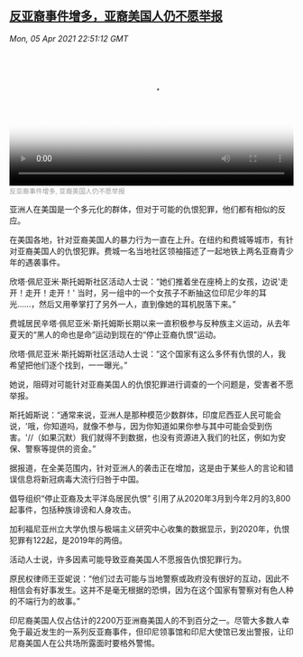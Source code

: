 <!--1617669543000-->
[反亚裔事件增多，亚裔美国人仍不愿举报](https://www.voachinese.com/a/anti-asian-crime-underreporting-20210405/5841768.html)
------

<div><i>Mon, 05 Apr 2021 22:51:12 GMT</i></div><video poster="https://images.weserv.nl?url=gdb.voanews.com/639f9349-901a-4d28-a9ed-50af5bb3ec17_tv_r1_s_w900.jpg" src="https://av.voanews.com/Videoroot/Pangeavideo/2021/04/6/63/639f9349-901a-4d28-a9ed-50af5bb3ec17_240p.mp4" style="width:100%" controls></video><div><small style="color: #999;">反亚裔事件增多, 亚裔美国人仍不愿举报</small></div><p>亚洲人在美国是一个多元化的群体，但对于可能的仇恨犯罪，他们都有相似的反应。</p><p>在美国各地，针对亚裔美国人的暴力行为一直在上升。在纽约和费城等城市，有针对亚裔美国人的仇恨犯罪。费城一名当地社区领袖描述了一起地铁上两名亚裔青少年的遇袭事件。</p><p>欣塔·佩尼亚米·斯托姆斯社区活动人士说：“她们推着坐在座椅上的女孩，边说'走开！走开！走开！' 当时，另一组中的一个女孩子不断抽这位印尼少年的耳光……，然后又用拳掌打了另外一人，直到像她的耳机脱落下来。”</p><p>费城居民辛塔·佩尼亚米·斯托姆斯长期以来一直积极参与反种族主义运动，从去年夏天的“黑人的命也是命”运动到现在的“停止亚裔仇恨”运动。</p><p>欣塔·佩尼亚米·斯托姆斯社区活动人士说：“这个国家有这么多怀有仇恨的人，我希望把他们逐个找到，一一曝光。”</p><p>她说，阻碍对可能针对亚裔美国人的仇恨犯罪进行调查的一个问题是，受害者不愿举报。</p><p>斯托姆斯说：“通常来说，亚洲人是那种模范少数群体，印度尼西亚人民可能会说，'哦，你知道吗，就像不参与，因为你知道如果你参与其中可能会受到伤害。'//（如果沉默）我们就得不到数据，也没有资源进入我们的社区，例如为安保、警察等提供的资金。”</p><p>据报道，在全美范围内，针对亚洲人的袭击正在增加，这是由于某些人的言论和错误信息将新冠病毒大流行归咎于中国。</p><p>倡导组织“停止亚裔及太平洋岛居民仇恨” 引用了从2020年3月到今年2月的3,800起事件，包括种族诽谤和人身攻击。</p><p>加利福尼亚州立大学仇恨与极端主义研究中心收集的数据显示，到2020年，仇恨犯罪有122起，是2019年的两倍。</p><p>活动人士说，许多因素可能导致亚裔美国人不愿报告仇恨犯罪行为。</p><p>原民权律师王亚妮说：“他们过去可能与当地警察或政府没有很好的互动，因此不相信会有好事发生。这并不是毫无根据的恐惧，因为在这个国家有警察对有色人种的不端行为的故事。”</p><p>印尼裔美国人仅占估计的2200万亚洲裔美国人的不到百分之一。尽管大多数人幸免于最近发生的一系列反亚裔事件，但印尼领事馆和印尼大使馆已发出警报，让印尼裔美国人在公共场所露面时要格外警惕。</p>
